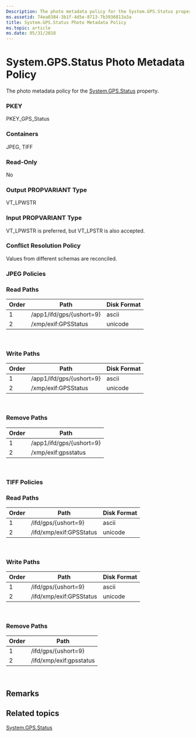 ```yaml
---
Description: The photo metadata policy for the System.GPS.Status property.
ms.assetid: 74ea0384-3b1f-4d5e-8713-7b3936813a3a
title: System.GPS.Status Photo Metadata Policy
ms.topic: article
ms.date: 05/31/2018
---
```


# System.GPS.Status Photo Metadata Policy

The photo metadata policy for the [System.GPS.Status](../properties/props-system-gps-status.md) property.

### PKEY

PKEY\_GPS\_Status

### Containers

JPEG, TIFF

### Read-Only

No

### Output PROPVARIANT Type

VT\_LPWSTR

### Input PROPVARIANT Type

VT\_LPWSTR is preferred, but VT\_LPSTR is also accepted.

### Conflict Resolution Policy

Values from different schemas are reconciled.

### JPEG Policies

### Read Paths



| Order | Path                     | Disk Format |
|-------|--------------------------|-------------|
| 1     | /app1/ifd/gps/{ushort=9} | ascii       |
| 2     | /xmp/exif:GPSStatus      | unicode     |



 

### Write Paths



| Order | Path                     | Disk Format |
|-------|--------------------------|-------------|
| 1     | /app1/ifd/gps/{ushort=9} | ascii       |
| 2     | /xmp/exif:GPSStatus      | unicode     |



 

### Remove Paths



| Order | Path                     |
|-------|--------------------------|
| 1     | /app1/ifd/gps/{ushort=9} |
| 2     | /xmp/exif:gpsstatus      |



 

### TIFF Policies

### Read Paths



| Order | Path                    | Disk Format |
|-------|-------------------------|-------------|
| 1     | /ifd/gps/{ushort=9}     | ascii       |
| 2     | /ifd/xmp/exif:GPSStatus | unicode     |



 

### Write Paths



| Order | Path                    | Disk Format |
|-------|-------------------------|-------------|
| 1     | /ifd/gps/{ushort=9}     | ascii       |
| 2     | /ifd/xmp/exif:GPSStatus | unicode     |



 

### Remove Paths



| Order | Path                    |
|-------|-------------------------|
| 1     | /ifd/gps/{ushort=9}     |
| 2     | /ifd/xmp/exif:gpsstatus |



 

## Remarks

## Related topics

<dl> <dt>

[System.GPS.Status](../properties/props-system-gps-status.md)
</dt> </dl>

 

 